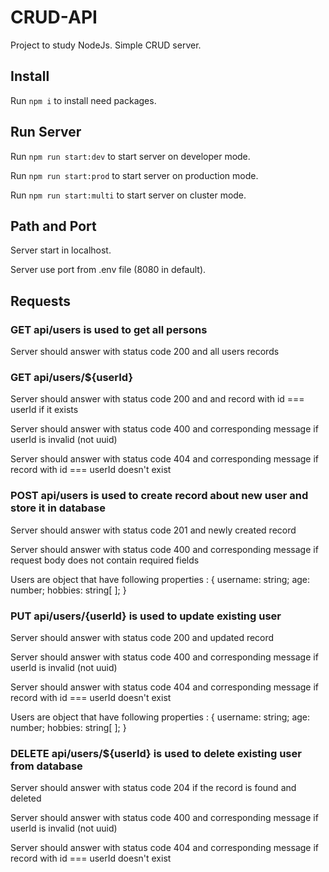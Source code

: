 # CRUD-API

Project to study NodeJs. Simple CRUD server.

## Install

Run `npm i` to install need packages.

## Run Server

Run `npm run start:dev` to start server on developer mode.

Run `npm run start:prod` to start server on production mode.

Run `npm run start:multi` to start server on cluster mode.

## Path and Port

Server start in localhost.

Server use port from .env file (8080 in default).

## Requests
### GET api/users is used to get all persons

Server should answer with status code 200 and all users records

### GET api/users/${userId}

Server should answer with status code 200 and and record with id === userId if it exists

Server should answer with status code 400 and corresponding message if userId is invalid (not uuid)

Server should answer with status code 404 and corresponding message if record with id === userId doesn't exist

### POST api/users is used to create record about new user and store it in database

Server should answer with status code 201 and newly created record

Server should answer with status code 400 and corresponding message if request body does not contain required fields

Users are object that have following properties :
{
  username: string;
  age: number;
  hobbies: string[ ];
}

### PUT api/users/{userId} is used to update existing user

Server should answer with status code 200 and updated record

Server should answer with status code 400 and corresponding message if userId is invalid (not uuid)

Server should answer with status code 404 and corresponding message if record with id === userId doesn't exist

Users are object that have following properties :
{
  username: string;
  age: number;
  hobbies: string[ ];
}

### DELETE api/users/${userId} is used to delete existing user from database

Server should answer with status code 204 if the record is found and deleted

Server should answer with status code 400 and corresponding message if userId is invalid (not uuid)

Server should answer with status code 404 and corresponding message if record with id === userId doesn't exist





